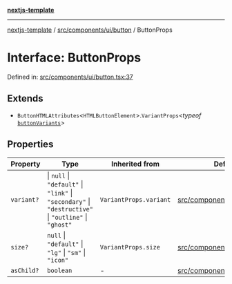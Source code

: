 [**nextjs-template**](README.md)

---

[nextjs-template](README.md) / [src/components/ui/button](src.components.ui.button.md) / ButtonProps

# Interface: ButtonProps

Defined in: [src/components/ui/button.tsx:37](https://github.com/Its-Satyajit/nextjs-template/blob/c8d81b09293d759cbf04e9bc7e542cc7d90740e6/src/components/ui/button.tsx#L37)

## Extends

- `ButtonHTMLAttributes`\<`HTMLButtonElement`\>.`VariantProps`\<_typeof_ [`buttonVariants`](src.components.ui.button.Function.buttonVariants.md)\>

## Properties

| Property                        | Type                                                                                                 | Inherited from         | Defined in                                                                                                                                                        |
| ------------------------------- | ---------------------------------------------------------------------------------------------------- | ---------------------- | ----------------------------------------------------------------------------------------------------------------------------------------------------------------- |
| <a id="variant"></a> `variant?` | \| `null` \| `"default"` \| `"link"` \| `"secondary"` \| `"destructive"` \| `"outline"` \| `"ghost"` | `VariantProps.variant` | [src/components/ui/button.tsx:11](https://github.com/Its-Satyajit/nextjs-template/blob/c8d81b09293d759cbf04e9bc7e542cc7d90740e6/src/components/ui/button.tsx#L11) |
| <a id="size"></a> `size?`       | `null` \| `"default"` \| `"lg"` \| `"sm"` \| `"icon"`                                                | `VariantProps.size`    | [src/components/ui/button.tsx:23](https://github.com/Its-Satyajit/nextjs-template/blob/c8d81b09293d759cbf04e9bc7e542cc7d90740e6/src/components/ui/button.tsx#L23) |
| <a id="aschild"></a> `asChild?` | `boolean`                                                                                            | -                      | [src/components/ui/button.tsx:40](https://github.com/Its-Satyajit/nextjs-template/blob/c8d81b09293d759cbf04e9bc7e542cc7d90740e6/src/components/ui/button.tsx#L40) |
